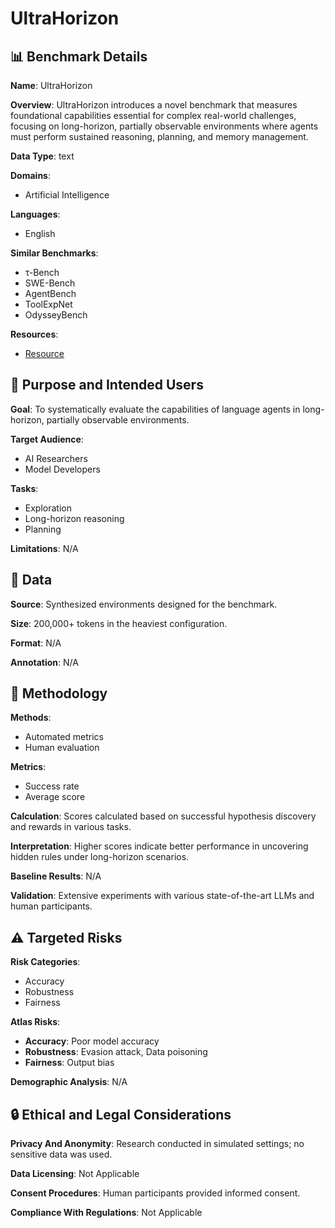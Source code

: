 # UltraHorizon

## 📊 Benchmark Details

**Name**: UltraHorizon

**Overview**: UltraHorizon introduces a novel benchmark that measures foundational capabilities essential for complex real-world challenges, focusing on long-horizon, partially observable environments where agents must perform sustained reasoning, planning, and memory management.

**Data Type**: text

**Domains**:
- Artificial Intelligence

**Languages**:
- English

**Similar Benchmarks**:
- τ-Bench
- SWE-Bench
- AgentBench
- ToolExpNet
- OdysseyBench

**Resources**:
- [Resource](N/A)

## 🎯 Purpose and Intended Users

**Goal**: To systematically evaluate the capabilities of language agents in long-horizon, partially observable environments.

**Target Audience**:
- AI Researchers
- Model Developers

**Tasks**:
- Exploration
- Long-horizon reasoning
- Planning

**Limitations**: N/A

## 💾 Data

**Source**: Synthesized environments designed for the benchmark.

**Size**: 200,000+ tokens in the heaviest configuration.

**Format**: N/A

**Annotation**: N/A

## 🔬 Methodology

**Methods**:
- Automated metrics
- Human evaluation

**Metrics**:
- Success rate
- Average score

**Calculation**: Scores calculated based on successful hypothesis discovery and rewards in various tasks.

**Interpretation**: Higher scores indicate better performance in uncovering hidden rules under long-horizon scenarios.

**Baseline Results**: N/A

**Validation**: Extensive experiments with various state-of-the-art LLMs and human participants.

## ⚠️ Targeted Risks

**Risk Categories**:
- Accuracy
- Robustness
- Fairness

**Atlas Risks**:
- **Accuracy**: Poor model accuracy
- **Robustness**: Evasion attack, Data poisoning
- **Fairness**: Output bias

**Demographic Analysis**: N/A

## 🔒 Ethical and Legal Considerations

**Privacy And Anonymity**: Research conducted in simulated settings; no sensitive data was used.

**Data Licensing**: Not Applicable

**Consent Procedures**: Human participants provided informed consent.

**Compliance With Regulations**: Not Applicable
